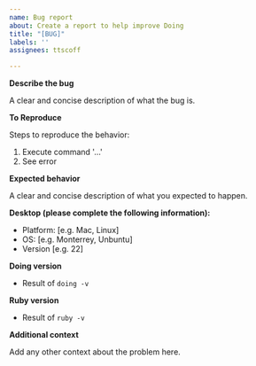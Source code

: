 ```yaml
---
name: Bug report
about: Create a report to help improve Doing
title: "[BUG]"
labels: ''
assignees: ttscoff

---
```


**Describe the bug**

A clear and concise description of what the bug is.

**To Reproduce**

Steps to reproduce the behavior:

1. Execute command '...'
2. See error

**Expected behavior**

A clear and concise description of what you expected to happen.

**Desktop (please complete the following information):**

 - Platform: [e.g. Mac, Linux]
 - OS: [e.g. Monterrey, Unbuntu]
 - Version [e.g. 22]

**Doing version**

 - Result of `doing -v`

**Ruby version**

 - Result of `ruby -v`

**Additional context**

Add any other context about the problem here.
